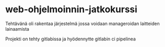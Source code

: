 
# web-ohjelmoinnin-jatkokurssi

Tehtävänä oli rakentaa järjestelmä jossa voidaan manageroidan laitteiden lainaamista

Projekti on tehty gitlabissa ja hyödennytte gitlabin ci pipelinea
